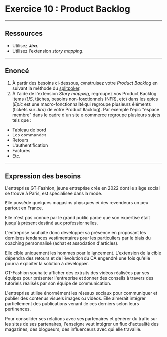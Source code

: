 # Exercice 10 : Product Backlog

---

## Ressources

- Utilisez ***Jira***.
- Utilisez l'extension *story mapping*.

---

## Énoncé

1. À partir des besoins ci-dessous, construisez votre *Product Backlog* en suivant la méthode du [splitpoker](./ressources/us/splitpoker.pdf).
2. À l'aide de l'extension *Story mapping*, regroupez vos Product Backlog Items (*US*, tâches, besoins non-fonctionnels (NFR), etc) dans les epics (*Epic* est une macro-fonctionnalité qui regroupe plusieurs éléments (tickets sur *Jira*) de votre Product Backlog).
Par exemple l'epic "espace membre" dans le cadre d'un site e-commerce regroupe plusieurs sujets tels que :
- Tableau de bord
- Les commandes
- Retours
- L'authentification
- Factures
- Etc.

---


## Expression des besoins

L'entreprise GT-Fashion, jeune entreprise crée en 2022 dont le siège social se trouve à Paris, est spécialisée dans la mode.

Elle possède quelques magasins physiques et des revendeurs un peu partout en France.

Elle n'est pas connue par le grand public parce que son expertise était jusqu'à présent destiné aux professionnelles.

L'entreprise souhaite donc développer sa présence en proposant les dernières tendances vestimentaires pour les particuliers par le biais du coaching personnalisé (achat et association d'articles).

Elle cible uniquement les hommes pour le lancement. L'extension de la cible dépendra des retours et de l’évolution du CÀ engendré une fois qu'elle pourra exploiter la solution à développer.

GT-Fashion souhaite afficher des extraits des vidéos réalisées par ses équipes pour présenter l'entreprise et donner des conseils à travers des tutoriels réalisés par son équipe de communication.

L'entreprise utilise énormément les réseaux sociaux pour communiquer et publier des contenus visuels images ou vidéos. 
Elle aimerait intégrer partiellement des publications venant de ces derniers selon leurs pertinences.

Pour consolider ses relations avec ses partenaires et générer du trafic sur les sites de ses partenaires, l'enseigne veut intégrer un flux d'actualité des magazines, des blogueurs, des influenceurs avec qui elle travaille.
